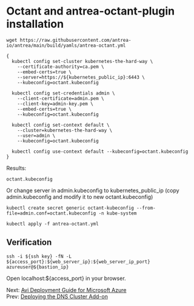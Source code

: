 # Octant and antrea-octant-plugin installation
```
wget https://raw.githubusercontent.com/antrea-io/antrea/main/build/yamls/antrea-octant.yml
```
```
{
  kubectl config set-cluster kubernetes-the-hard-way \
    --certificate-authority=ca.pem \
    --embed-certs=true \
    --server=https://${kubernetes_public_ip}:6443 \
    --kubeconfig=octant.kubeconfig

  kubectl config set-credentials admin \
    --client-certificate=admin.pem \
    --client-key=admin-key.pem \
    --embed-certs=true \
    --kubeconfig=octant.kubeconfig

  kubectl config set-context default \
    --cluster=kubernetes-the-hard-way \
    --user=admin \
    --kubeconfig=octant.kubeconfig

  kubectl config use-context default --kubeconfig=octant.kubeconfig
}
```
Results:
```
octant.kubeconfig
```
Or change server in admin.kubeconfig to kubernetes_public_ip (copy admin.kubeconfig and modify it to new octant.kubeconfig)
```
kubectl create secret generic octant-kubeconfig --from-file=admin.conf=octant.kubeconfig -n kube-system
```
```
kubectl apply -f antrea-octant.yml
```
## Verification
```
ssh -i ${ssh key} -fN -L ${access_port}:${web_server_ip}:${web_server_ip_port} azureuser@${bastion_ip}
```
Open localhost:${access_port} in your browser.

Next: [Avi Deployment Guide for Microsoft Azure](https://github.com/Nagi-masashi/kubernetes/blob/main/docs/12-Avi%20Deployment%20Guide%20for%20Microsoft%20Azure.md)  
Prev: [Deploying the DNS Cluster Add-on](https://github.com/Nagi-masashi/kubernetes/blob/main/docs/10-Deploying%20the%20DNS%20Cluster%20Add-on.md)
